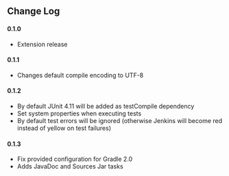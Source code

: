 ## Change Log
#### 0.1.0 
* Extension release
#### 0.1.1
* Changes default compile encoding to UTF-8
#### 0.1.2
* By default JUnit 4.11 will be added as testCompile dependency
* Set system properties when executing tests 
* By default test errors will be ignored (otherwise Jenkins will become red instead of yellow on test failures)  
#### 0.1.3
* Fix provided configuration for Gradle 2.0
* Adds JavaDoc and Sources Jar tasks